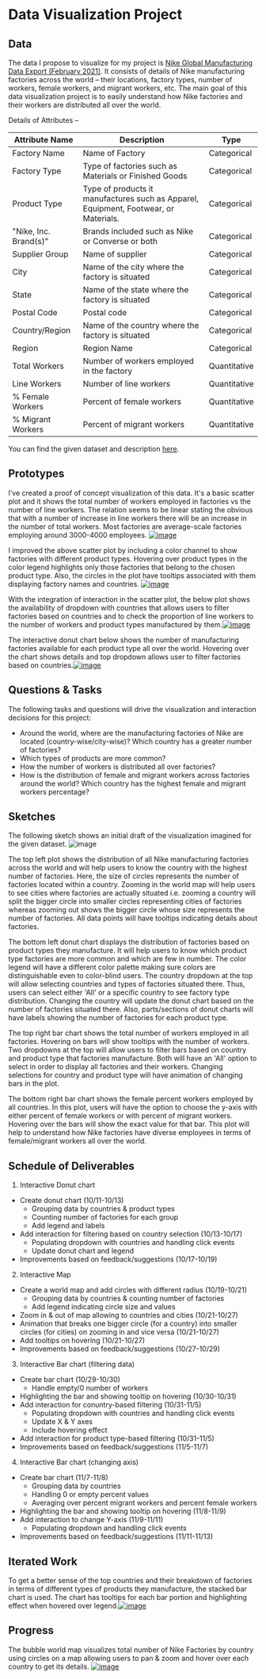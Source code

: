 # Data Visualization Project

## Data

The data I propose to visualize for my project is [Nike Global Manufacturing Data Export (February 2021)](http://manufacturingmap.nikeinc.com/). It consists of details of Nike manufacturing factories across the world – their locations, factory types, number of workers, female workers, and migrant workers, etc. The main goal of this data visualization project is to easily understand how Nike factories and their workers are distributed all over the world.

Details of Attributes –

|Attribute Name | Description | Type |
| --- | --- | --- |
| Factory Name | Name of Factory | Categorical |
| Factory Type | Type of factories such as Materials or Finished Goods | Categorical |
| Product Type | Type of products it manufactures such as Apparel, Equipment, Footwear, or Materials. | Categorical |
| "Nike, Inc. Brand(s)" | Brands included such as Nike or Converse or both | Categorical |
| Supplier Group | Name of supplier | Categorical |
| City | Name of the city where the factory is situated | Categorical |
| State | Name of the state where the factory is situated | Categorical |
| Postal Code | Postal code | Categorical |
| Country/Region | Name of the country where the factory is situated | Categorical |
| Region | Region Name | Categorical |
| Total Workers | Number of workers employed in the factory | Quantitative |
| Line Workers | Number of line workers | Quantitative |
| % Female Workers | Percent of female workers | Quantitative |
| % Migrant Workers | Percent of migrant workers | Quantitative |

You can find the given dataset and description [here](https://gist.github.com/siddhipa/3357f23f4ecd08f3737215f16026269e).


## Prototypes

I’ve created a proof of concept visualization of this data. It's a basic scatter plot and it shows the total number of workers employed in factories vs the number of line workers. The relation seems to be linear stating the obvious that with a number of increase in line workers there will be an increase in the number of total workers. Most factories are average-scale factories employing around 3000-4000 employees.
[![image](https://user-images.githubusercontent.com/49468721/134425996-5a91e0b1-b058-41a0-b1d0-9432479456dc.png)](https://vizhub.com/siddhipa/e75567ad58d44564b91fa851ad9e6f3e)

I improved the above scatter plot by including a color channel to show factories with different product types. Hovering over product types in the color legend highlights only those factories that belong to the chosen product type. Also, the circles in the plot have tooltips associated with them displaying factory names and countries.
[![image](https://user-images.githubusercontent.com/49468721/136814990-b097c9a6-3146-4643-bfd2-9cfca8e417ea.png)](https://vizhub.com/siddhipa/dec7ce1c8fa449e794385aef310be434)

With the integration of interaction in the scatter plot, the below plot shows the availability of dropdown with countries that allows users to filter factories based on countries and to check the proportion of line workers to the number of workers and product types manufactured by them.[![image](https://user-images.githubusercontent.com/49468721/136815768-8edc046f-d09e-4c89-8920-aedb5845a905.png)](https://vizhub.com/siddhipa/374452615186417a921623c8a7b3010a)

The interactive donut chart below shows the number of manufacturing factories available for each product type all over the world. Hovering over the chart shows details and top dropdown allows user to filter factories based on countries.[![image](https://user-images.githubusercontent.com/49468721/137227761-e5a19564-291e-42bf-9850-8e44f8488c13.png)](https://vizhub.com/siddhipa/dfc92cac6f174a4289ec8ae05d40c4d8)


## Questions & Tasks

The following tasks and questions will drive the visualization and interaction decisions for this project:

 * Around the world, where are the manufacturing factories of Nike are located (country-wise/city-wise)? Which country has a greater number of factories?
 * Which types of products are more common?
 * How the number of workers is distributed all over factories?
 * How is the distribution of female and migrant workers across factories around the world? Which country has the highest female and migrant workers percentage? 
 

## Sketches

The following sketch shows an initial draft of the visualization imagined for the given dataset.
![image](https://user-images.githubusercontent.com/49468721/136826714-958d8d1f-b9a6-4d43-bfa9-e5062d8748ad.png)

The top left plot shows the distribution of all Nike manufacturing factories across the world and will help users to know the country with the highest number of factories. Here, the size of circles represents the number of factories located within a country. Zooming in the world map will help users to see cities where factories are actually situated i.e. zooming a country will split the bigger circle into smaller circles representing cities of factories whereas zooming out shows the bigger circle whose size represents the number of factories. All data points will have tooltips indicating details about factories.

The bottom left donut chart displays the distribution of factories based on product types they manufacture. It will help users to know which product type factories are more common and which are few in number. The color legend will have a different color palette making sure colors are distinguishable even to color-blind users. The country dropdown at the top will allow selecting countries and types of factories situated there. Thus, users can select either 'All' or a specific country to see factory type distribution. Changing the country will update the donut chart based on the number of factories situated there. Also, parts/sections of donut charts will have labels showing the number of factories for each product type. 

The top right bar chart shows the total number of workers employed in all factories. Hovering on bars will show tooltips with the number of workers. Two dropdowns at the top will allow users to filter bars based on country and product type that factories manufacture. Both will have an 'All' option to select in order to display all factories and their workers. Changing selections for country and product type will have animation of changing bars in the plot.

The bottom right bar chart shows the female percent workers employed by all countries. In this plot, users will have the option to choose the y-axis with either percent of female workers or with percent of migrant workers. Hovering over the bars will show the exact value for that bar. This plot will help to understand how Nike factories have diverse employees in terms of female/migrant workers all over the world.



## Schedule of Deliverables

1.	Interactive Donut chart	  	
   - Create donut chart	(10/11-10/13)
     - Grouping data by countries & product types  
     - Counting number of factories for each group
  	  - Add legend and labels
   - Add interaction for filtering based on country selection	(10/13-10/17)
     - Populating dropdown with countries and handling click events
     - Update donut chart and legend
   - Improvements based on feedback/suggestions	(10/17-10/19)
   
2.	Interactive Map
   - Create a world map and add circles with different radius (10/19-10/21)
     - Grouping data by countries & counting number of factories
     - Add legend indicating circle size and values
   - Zoom in & out of map allowing to countries and cities	(10/21-10/27)
   - Animation that breaks one bigger circle (for a country) into smaller circles (for cities) on zooming in and vice versa	(10/21-10/27)
   - Add tooltips on hovering	(10/21-10/27)
   - Improvements based on feedback/suggestions (10/27-10/29)
   
3.	Interactive Bar chart (filtering data)
   - Create bar chart	(10/29-10/30)
     - Handle empty/0 number of workers
   - Highlighting the bar and showing tooltip on hovering	(10/30-10/31)
   - Add interaction for conuntry-based filtering (10/31-11/5)
     -	Populating dropdown with countries and handling click events
     - Update X & Y axes
     - Include hovering effect
   -	Add interaction for product type-based filtering (10/31-11/5)
   -	Improvements based on feedback/suggestions (11/5-11/7)
   
4.	Interactive Bar chart (changing axis)						
   - Create bar chart (11/7-11/8)
     - Grouping data by countries
     - Handling 0 or empty percent values
     - Averaging over percent migrant workers and percent female workers
   - Highlighting the bar and showing tooltip on hovering	(11/8-11/9)
   - Add interaction to change Y-axis (11/9-11/11)
     - Populating dropdown and handling click events
   - Improvements based on feedback/suggestions		(11/11-11/13)


## Iterated Work

To get a better sense of the top countries and their breakdown of factories in terms of different types of products they manufacture, the stacked bar chart is used. The chart has tooltips for each bar portion and highlighting effect when hovered over legend.[![image](https://user-images.githubusercontent.com/49468721/139172503-e6427724-167b-4d4f-8eaa-6882401ded3d.png)](https://vizhub.com/siddhipa/360db8e242da4cdf9bfb9a042d3ae9e6)


## Progress

The bubble world map visualizes total number of Nike Factories by country using circles on a map allowing users to pan & zoom and hover over each country to get its details.
[![image](https://user-images.githubusercontent.com/49468721/139173222-636df8fe-e5ed-4128-b311-378a03bdd7b2.png)](https://vizhub.com/siddhipa/5faede5e67704af7a368c3905781b673)

